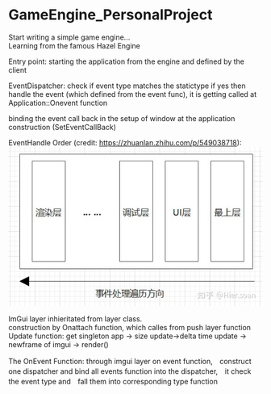 # GameEngine_PersonalProject  
Start writing a simple game engine...  
Learning from the famous Hazel Engine  

Entry point: starting the application from the engine and defined by the client  

EventDispatcher: check if event type matches the statictype if yes then handle the event (which defined from the event func), it is getting called at Application::Onevent function

binding the event call back in the setup of window at the application construction (SetEventCallBack)

EventHandle Order (credit: https://zhuanlan.zhihu.com/p/549038718):  
![image](https://github.com/Zhengkaluo/GameEngine_PersonalProject/blob/main/IMG/EventHandleOrder.jpg)

ImGui layer inhieritated from layer class.  
construction by Onattach function, which calles from push layer function  
Update function: get singleton app -> size update->delta time update -> newframe of imgui -> render()  

The OnEvent Function: through imgui layer on event function,　construct one dispatcher and bind all events function into the dispatcher,　it check the event type and　fall them into corresponding type function
